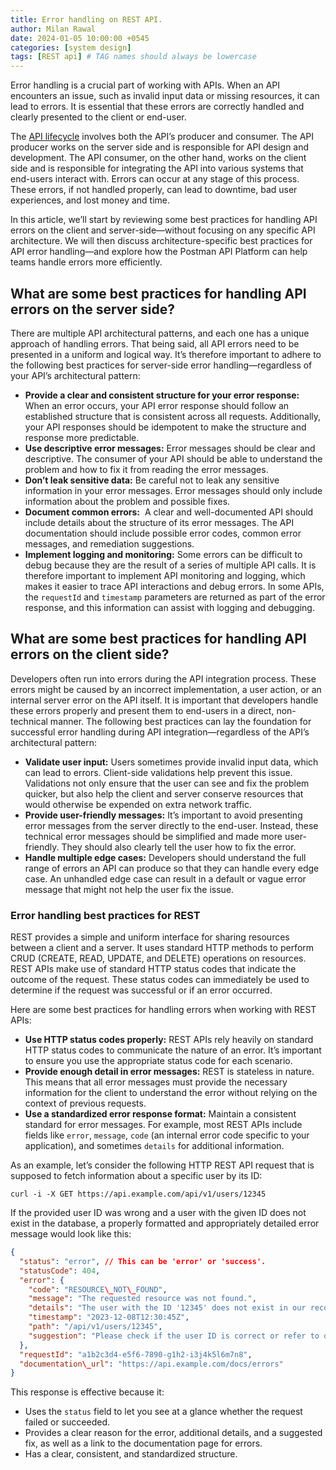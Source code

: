 ```yaml
---
title: Error handling on REST API.
author: Milan Rawal
date: 2024-01-05 10:00:00 +0545
categories: [system design]
tags: [REST api] # TAG names should always be lowercase
---
```


Error handling is a crucial part of working with APIs. When an API encounters an issue, such as invalid input data or missing resources, it can lead to errors. It is essential that these errors are correctly handled and clearly presented to the client or end-user.

The [API lifecycle](https://blog.codemilan.com/api-life-cycle) involves both the API’s producer and consumer. The API producer works on the server side and is responsible for API design and development. The API consumer, on the other hand, works on the client side and is responsible for integrating the API into various systems that end-users interact with. Errors can occur at any stage of this process. These errors, if not handled properly, can lead to downtime, bad user experiences, and lost money and time.

In this article, we’ll start by reviewing some best practices for handling API errors on the client and server-side—without focusing on any specific API architecture. We will then discuss architecture-specific best practices for API error handling—and explore how the Postman API Platform can help teams handle errors more efficiently.

What are some best practices for handling API errors on the server side?
------------------------------------------------------------------------

There are multiple API architectural patterns, and each one has a unique approach of handling errors. That being said, all API errors need to be presented in a uniform and logical way. It’s therefore important to adhere to the following best practices for server-side error handling—regardless of your API’s architectural pattern:

*   **Provide a clear and consistent structure for your error response:** When an error occurs, your API error response should follow an established structure that is consistent across all requests. Additionally, your API responses should be idempotent to make the structure and response more predictable.
*   **Use descriptive error messages:** Error messages should be clear and descriptive. The consumer of your API should be able to understand the problem and how to fix it from reading the error messages.
*   **Don’t leak sensitive data:** Be careful not to leak any sensitive information in your error messages. Error messages should only include information about the problem and possible fixes.
*   **Document common errors:**  A clear and well-documented API should include details about the structure of its error messages. The API documentation should include possible error codes, common error messages, and remediation suggestions.
*   **Implement logging and monitoring:** Some errors can be difficult to debug because they are the result of a series of multiple API calls. It is therefore important to implement API monitoring and logging, which makes it easier to trace API interactions and debug errors. In some APIs, the `requestId` and `timestamp` parameters are returned as part of the error response, and this information can assist with logging and debugging.

What are some best practices for handling API errors on the client side?
------------------------------------------------------------------------

Developers often run into errors during the API integration process. These errors might be caused by an incorrect implementation, a user action, or an internal server error on the API itself. It is important that developers handle these errors properly and present them to end-users in a direct, non-technical manner. The following best practices can lay the foundation for successful error handling during API integration—regardless of the API’s architectural pattern:

*   **Validate user input:** Users sometimes provide invalid input data, which can lead to errors. Client-side validations help prevent this issue. Validations not only ensure that the user can see and fix the problem quicker, but also help the client and server conserve resources that would otherwise be expended on extra network traffic.
*   **Provide user-friendly messages:** It’s important to avoid presenting error messages from the server directly to the end-user. Instead, these technical error messages should be simplified and made more user-friendly. They should also clearly tell the user how to fix the error.
*   **Handle multiple edge cases:** Developers should understand the full range of errors an API can produce so that they can handle every edge case. An unhandled edge case can result in a default or vague error message that might not help the user fix the issue.

### Error handling best practices for REST

REST provides a simple and uniform interface for sharing resources between a client and a server. It uses standard HTTP methods to perform CRUD (CREATE, READ, UPDATE, and DELETE) operations on resources. REST APIs make use of standard HTTP status codes that indicate the outcome of the request. These status codes can immediately be used to determine if the request was successful or if an error occurred.

Here are some best practices for handling errors when working with REST APIs:

*   **Use HTTP status codes properly:** REST APIs rely heavily on standard HTTP status codes to communicate the nature of an error. It’s important to ensure you use the appropriate status code for each scenario.
*   **Provide enough detail in error messages:** REST is stateless in nature. This means that all error messages must provide the necessary information for the client to understand the error without relying on the context of previous requests.
*   **Use a standardized error response format:** Maintain a consistent standard for error messages. For example, most REST APIs include fields like `error`, `message`, `code` (an internal error code specific to your application), and sometimes `details` for additional information.

As an example, let’s consider the following HTTP REST API request that is supposed to fetch information about a specific user by its ID:

`curl -i -X GET https://api.example.com/api/v1/users/12345`

If the provided user ID was wrong and a user with the given ID does not exist in the database, a properly formatted and appropriately detailed error message would look like this:

``` json
{
  "status": "error", // This can be 'error' or 'success'.
  "statusCode": 404,
  "error": {
    "code": "RESOURCE\_NOT\_FOUND",
    "message": "The requested resource was not found.",
    "details": "The user with the ID '12345' does not exist in our records.",
    "timestamp": "2023-12-08T12:30:45Z",
    "path": "/api/v1/users/12345",
    "suggestion": "Please check if the user ID is correct or refer to our documentation at https://api.example.com/docs/errors#RESOURCE\_NOT\_FOUND for more information."
  },
  "requestId": "a1b2c3d4-e5f6-7890-g1h2-i3j4k5l6m7n8",
  "documentation\_url": "https://api.example.com/docs/errors"
}
```

This response is effective because it:

*   Uses the `status` field to let you see at a glance whether the request failed or succeeded.
*   Provides a clear reason for the error, additional details, and a suggested fix, as well as a link to the documentation page for errors.
*   Has a clear, consistent, and standardized structure.
